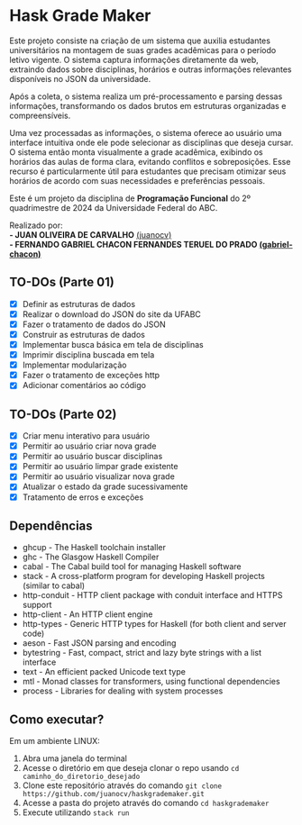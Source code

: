 # Hask Grade Maker

Este projeto consiste na criação de um sistema que auxilia estudantes universitários na montagem de suas grades acadêmicas para o período letivo vigente. O sistema captura informações diretamente da web, extraindo dados sobre disciplinas, horários e outras informações relevantes disponíveis no JSON da universidade. 

Após a coleta, o sistema realiza um pré-processamento e parsing dessas informações, transformando os dados brutos em estruturas organizadas e compreensíveis.

Uma vez processadas as informações, o sistema oferece ao usuário uma interface intuitiva onde ele pode selecionar as disciplinas que deseja cursar. O sistema então monta visualmente a grade acadêmica, exibindo os horários das aulas de forma clara, evitando conflitos e sobreposições. Esse recurso é particularmente útil para estudantes que precisam otimizar seus horários de acordo com suas necessidades e preferências pessoais.

Este é um projeto da disciplina de **Programação Funcional** do 2º quadrimestre de 2024 da Universidade Federal do ABC.

Realizado por:\
**- JUAN OLIVEIRA DE CARVALHO** [(juanocv)](https://github.com/juanocv)**\
**- FERNANDO GABRIEL CHACON FERNANDES TERUEL DO PRADO** [(gabriel-chacon)](https://github.com/gabriel-chacon)**

## TO-DOs (Parte 01)
- [X] Definir as estruturas de dados
- [X] Realizar o download do JSON do site da UFABC
- [X] Fazer o tratamento de dados do JSON
- [X] Construir as estruturas de dados
- [X] Implementar busca básica em tela de disciplinas
- [X] Imprimir disciplina buscada em tela
- [X] Implementar modularização
- [X] Fazer o tratamento de exceções http
- [X] Adicionar comentários ao código

## TO-DOs (Parte 02)
- [X] Criar menu interativo para usuário
- [X] Permitir ao usuário criar nova grade
- [X] Permitir ao usuário buscar disciplinas
- [X] Permitir ao usuário limpar grade existente
- [X] Permitir ao usuário visualizar nova grade
- [X] Atualizar o estado da grade sucessivamente
- [X] Tratamento de erros e exceções

## Dependências
  * ghcup - The Haskell toolchain installer
  * ghc   - The Glasgow Haskell Compiler
  * cabal - The Cabal build tool for managing Haskell software
  * stack - A cross-platform program for developing Haskell projects (similar to cabal)
  * http-conduit - HTTP client package with conduit interface and HTTPS support
  * http-client - An HTTP client engine
  * http-types - Generic HTTP types for Haskell (for both client and server code)
  * aeson - Fast JSON parsing and encoding
  * bytestring - Fast, compact, strict and lazy byte strings with a list interface
  * text - An efficient packed Unicode text type
  * mtl - Monad classes for transformers, using functional dependencies
  * process - Libraries for dealing with system processes
    
## Como executar?
Em um ambiente LINUX:
1. Abra uma janela do terminal
2. Acesse o diretório em que deseja clonar o repo usando `cd caminho_do_diretorio_desejado`
3. Clone este repositório através do comando `git clone https://github.com/juanocv/haskgrademaker.git`
4. Acesse a pasta do projeto através do comando `cd haskgrademaker`
5. Execute utilizando `stack run`
